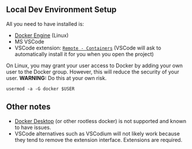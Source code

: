 Local Dev Environment Setup
---------------------------

All you need to have installed is:

- [Docker Engine][engine] (Linux)
- MS VSCode
- VSCode extension: [`Remote - Containers`][ext] (VSCode will ask to
  automatically install it for you when you open the project)

On Linux, you may grant your user access to Docker by adding your own user to
the Docker group.  However, this will reduce the security of your user.
**WARNING:** Do this at your own risk.

    usermod -a -G docker $USER
    
Other notes
-----------
* [Docker Desktop][desktop] (or other rootless docker) is not supported and
  known to have issues.
* VSCode alternatives such as VSCodium will not likely work because they tend
  to remove the extension interface.  Extensions are required.

[desktop]: https://www.docker.com/products/docker-desktop
[engine]: https://docs.docker.com/engine/install/
[ext]: https://marketplace.visualstudio.com/items?itemName=ms-vscode-remote.remote-containers

